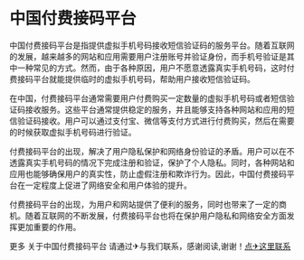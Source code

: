 # 中国付费接码平台

中国付费接码平台是指提供虚拟手机号码接收短信验证码的服务平台。随着互联网的发展，越来越多的网站和应用需要用户注册账号并验证身份，而手机号验证是其中一种常见的方式。然而，由于各种原因，用户不愿意透露真实手机号码，这时付费接码平台就能提供临时的虚拟手机号码，帮助用户接收短信验证码。

在中国，付费接码平台通常需要用户付费购买一定数量的虚拟手机号码或者短信验证码接收服务。这些平台通常提供稳定的服务，并且能够支持各种网站和应用的短信验证码接收。用户可以通过支付宝、微信等支付方式进行付费购买，然后在需要的时候获取虚拟手机号码进行验证。

付费接码平台的出现，解决了用户隐私保护和网络身份验证的矛盾。用户可以在不透露真实手机号码的情况下完成注册和验证，保护了个人隐私。同时，各种网站和应用也能够确保用户的真实性，防止虚假注册和欺诈行为。因此，中国付费接码平台在一定程度上促进了网络安全和用户体验的提升。

付费接码平台的出现，为用户和网站提供了便利的服务，同时也带来了一定的商机。随着互联网的不断发展，付费接码平台也将在保护用户隐私和网络安全方面发挥更加重要的作用。

更多 关于中国付费接码平台 请通过✈与我们联系，感谢阅读,谢谢！[点✈这里联系](https://t.me/lm66bot)